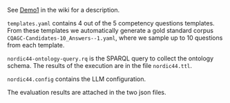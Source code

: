 See [Demo1](https://github.com/statnett/Talk2PowerSystem/wiki/Demo1) in the wiki for a description.

`templates.yaml` contains 4 out of the 5 competency questions templates.
From these templates we automatically generate a gold standard corpus `CQAGC-Candidates-10_Answers--1.yaml`,
where we sample up to 10 questions from each template.

`nordic44-ontology-query.rq` is the SPARQL query to collect the ontology schema.
The results of the execution are in the file `nordic44.ttl`.

`nordic44.config` contains the LLM configuration.

The evaluation results are attached in the two json files.
